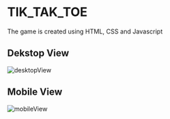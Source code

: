 # TIK_TAK_TOE

The game is created using HTML, CSS and Javascript

## Dekstop View
![desktopView](https://github.com/riteshrhkr/TIK_TAK_TOE/assets/137643945/64b0287c-a8f2-4c98-834e-d443a1fae738)


## Mobile View
![mobileView](https://github.com/riteshrhkr/TIK_TAK_TOE/assets/137643945/0a459b8b-f783-4be8-9175-8f3e34d987ba)



